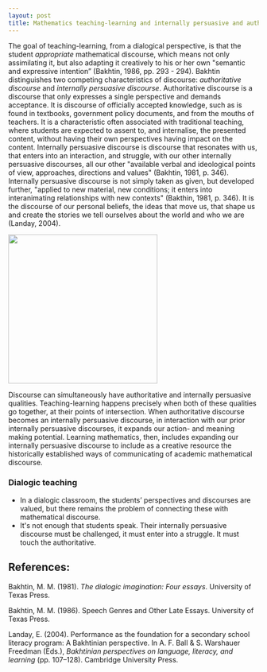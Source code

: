```yaml
---
layout: post
title: Mathematics teaching-learning and internally persuasive and authoritative discourse
---
```


The goal of teaching-learning, from a dialogical perspective, is that the student *appropriate* mathematical discourse, which means not only assimilating it, but also adapting it creatively to his or her own "semantic and expressive intention” (Bakhtin, 1986, pp. 293 - 294). Bakhtin distinguishes two competing characteristics of discourse: *authoritative discourse* and *internally persuasive discourse*. Authoritative discourse is a discourse that only expresses a single perspective and demands acceptance. It is discourse of officially accepted knowledge, such as is found in textbooks, government policy documents, and from the mouths of teachers. It is a characteristic often associated with traditional teaching, where students are expected to assent to, and internalise, the presented content, without having their own perspectives having impact on the content. Internally persuasive discourse is discourse that resonates with us, that enters into an interaction, and struggle, with our other internally persuasive discourses, all our other "available verbal and ideological points of view, approaches, directions and values" (Bakhtin, 1981, p. 346). Internally persuasive discourse is not simply taken as given, but developed further, "applied to new material, new conditions; it enters into interanimating relationships with new contexts" (Bakthin, 1981, p. 346). It is the discourse of our personal beliefs, the ideas that move us, that shape us and create the stories we tell ourselves about the world and who we are (Landay, 2004). 

<img src="https://rafauga.github.io/_posts/Venn_dia.jpg" style="height: 300px; width:300px;"/> 

Discourse can simultaneously have authoritative and internally persuasive qualities. Teaching-learning happens precisely when both of these qualities go together, at their points of intersection. When authoritative discourse becomes an internally persuasive discourse, in interaction with our prior internally persuasive discourses, it expands our action- and meaning making potential. Learning mathematics, then, includes expanding our internally persuasive discourse to include as a creative resource the historically established ways of communicating of academic mathematical discourse. 

### Dialogic teaching

* In a dialogic classroom, the students’ perspectives and discourses are valued, but there remains the problem of connecting these with mathematical discourse. 
* It's not enough that students speak. Their internally persuasive discourse must be challenged, it must enter into a struggle. It must touch the authoritative. 


## References:
Bakhtin, M. M. (1981). *The dialogic imagination: Four essays*. University of Texas Press.

Bakhtin, M. M. (1986). Speech Genres and Other Late Essays. University of Texas Press.

Landay, E. (2004). Performance as the foundation for a secondary school literacy program: A Bakhtinian perspective. In A. F. Ball & S. Warshauer Freedman (Eds.), *Bakhtinian perspectives on language, literacy, and learning* (pp. 107–128). Cambridge University Press.
